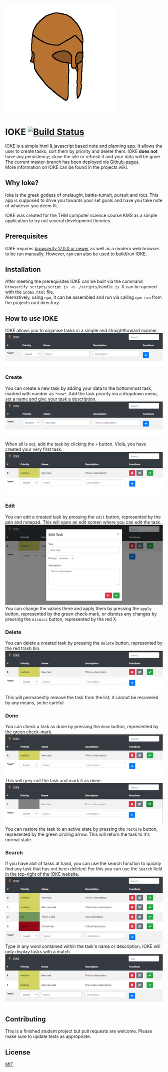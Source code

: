 ![Ioke](./media/createdIcons/ioke.png)

# IOKE [![Build Status](https://travis-ci.com/LucasF-42/kms-team6-v2.svg?branch=master)](https://travis-ci.com/LucasF-42/kms-team6-v2)

IOKE is a simple html & javascript based note and planning app. It allows the user to create tasks, sort them by priority and delete them. IOKE **does not** have any persistency; close the site or refresh it and your data will be gone.  
The current master-branch has been deployed via [Github-pages](https://lucasf-42.github.io/kms-team6-v2/).  
More information on IOKE can be found in the projects wiki.

## Why Ioke?

Ioke is the greek godess of onslaught, battle-tumult, pursuit and rout. This app is supposed to drive you towards your set goals and have you take note of whatever you deem fit.

IOKE was created for the THM computer science course KMS as a simple application to try out several development theories.

## Prerequisites

IOKE requires [browserify 17.0.0 or newer](http://browserify.org/) as well as a modern web browser to be run manually. However, `npm` can also be used to build/run IOKE.

## Installation

After meeting the prerequisites IOKE can be built via the command `browserify scripts/script.js -o ./scripts/bundle.js`. It can be opened with the `index.html` 
file.  
Alernatively, using `npm`, it can be assembled and run via calling `npm run` from the projects root directory.

## How to use IOKE

IOKE allows you to organise tasks in a simple and straightforward manner.
![IOKE base website](./media/markdown/base.PNG)

### Create
You can create a new task by adding your data to the bottommost task, marked with number as `*new*`. Add the task
priority via a dropdown menu, set a name and give your task a description.
![IOKE create task](./media/markdown/create.PNG)

When all is set, add the task by clicking the `+` button. Violà, you have created your very first task.
![IOKE created task](./media/markdown/new.PNG)

### Edit
You can edit a created task by pressing the `edit` button, represented by the pen and notepad. This will open an edit
screen where you can edit the task.
![IOKE edit task](./media/markdown/edit.PNG)
You can change the values there and apply them by pressing the `apply` button, represented by the green check-mark, or 
dismiss any changes by pressing the `dismiss` button, represented by the red X.

### Delete
You can delete a created task by pressing the `delete` button, represented by the red trash bin.
![IOKE delete task](media/markdown/new.PNG)
This will permanently remove the task from the list; it cannot be recovered by any means, so be careful.

### Done
You can check a task as done by pressing the `done` button, represented by the green check-mark.
![IOKE check task](media/markdown/new.PNG)
This will grey-out the task and mark it as done.
![IOKE checked task](media/markdown/checked.PNG)
You can restore the task to an active state by pressing the `restore` button, represented by the green circling arrow.
This will return the task to it's normal state.

### Search
If you have alot of tasks at hand, you can use the search function to quickly find any task that has not been deleted. 
For this you can use the `Search` field in the top-right of the IOKE website.
![IOKE search task](media/markdown/full.PNG)
Type in any word contained within the task's name or description; IOKE will only display tasks with a match.
![IOKE searched task](media/markdown/searched.PNG)

## Contributing
This is a finished student project but pull requests are welcome. Please make sure to update tests as appropriate.
## License
[MIT](https://choosealicense.com/licenses/mit/)
